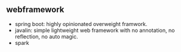 ## webframework
* spring boot: highly opinionated overweight framwork.
* javalin: simple lightweight web framework with no annotation, no reflection, no auto magic.
* spark